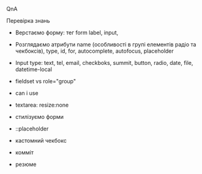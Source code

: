 QnA

Перевірка знань

- Верстаємо форму: тег form label, input,

- Розглядаємо атрибути name (особливості в групі елементів радіо та чекбоксів),
  type, id, for, autocomplete, autofocus, placeholder

- Input type: text, tel, email, checkboks, summit, button, radio, date, file,
  datetime-local

- fieldset vs role="group"

- can i use

- textarea: resize:none

- стилізуємо форми

- ::placeholder

- кастомний чекбокс

- комміт

- резюме
